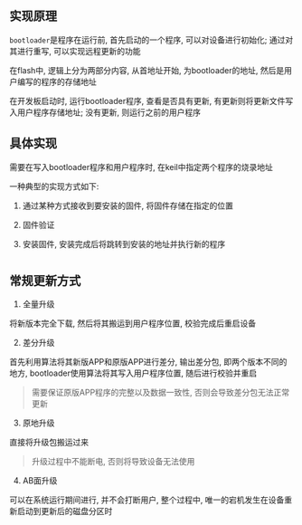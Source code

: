 ## 实现原理

`bootloader`是程序在运行前, 首先启动的一个程序, 可以对设备进行初始化; 通过对其进行重写, 可以实现远程更新的功能 

在flash中, 逻辑上分为两部分内容, 从首地址开始, 为bootloader的地址, 然后是用户编写的程序的存储地址 

在开发板启动时, 运行bootloader程序, 查看是否具有更新, 有更新则将更新文件写入用户程序存储地址; 没有更新, 则运行之前的用户程序 

## 具体实现

需要在写入bootloader程序和用户程序时, 在keil中指定两个程序的烧录地址 

一种典型的实现方式如下: 

1. 通过某种方式接收到要安装的固件, 将固件存储在指定的位置 

2. 固件验证 

3. 安装固件, 安装完成后将跳转到安装的地址并执行新的程序 

# 

## 常规更新方式

1. 全量升级 

将新版本完全下载, 然后将其搬运到用户程序位置, 校验完成后重启设备 

2. 差分升级 

首先利用算法将其新版APP和原版APP进行差分, 输出差分包, 即两个版本不同的地方, bootloader使用算法将其写入用户程序位置, 随后进行校验并重启 

> 需要保证原版APP程序的完整以及数据一致性, 否则会导致差分包无法正常更新 

3. 原地升级 

直接将升级包搬运过来 

> 升级过程中不能断电, 否则将导致设备无法使用 

4. AB面升级 

可以在系统运行期间进行, 并不会打断用户, 整个过程中, 唯一的宕机发生在设备重新启动到更新后的磁盘分区时 


